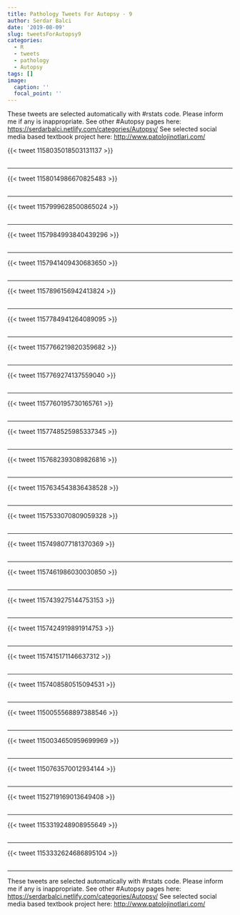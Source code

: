 ```yaml
---
title: Pathology Tweets For Autopsy - 9
author: Serdar Balci
date: '2019-08-09'
slug: tweetsForAutopsy9
categories:
  - R
  - tweets
  - pathology
  - Autopsy
tags: []
image:
  caption: ''
  focal_point: ''
---
```



These tweets are selected automatically with #rstats code. Please inform me if any is inappropriate.
See other #Autopsy pages here: https://serdarbalci.netlify.com/categories/Autopsy/ 
See selected social media based textbook project here: http://www.patolojinotlari.com/

{{< tweet 1158035018503131137 >}}
<br>
<br>
<hr>
{{< tweet 1158014986670825483 >}}
<br>
<br>
<hr>
{{< tweet 1157999628500865024 >}}
<br>
<br>
<hr>
{{< tweet 1157984993840439296 >}}
<br>
<br>
<hr>
{{< tweet 1157941409430683650 >}}
<br>
<br>
<hr>
{{< tweet 1157896156942413824 >}}
<br>
<br>
<hr>
{{< tweet 1157784941264089095 >}}
<br>
<br>
<hr>
{{< tweet 1157766219820359682 >}}
<br>
<br>
<hr>
{{< tweet 1157769274137559040 >}}
<br>
<br>
<hr>
{{< tweet 1157760195730165761 >}}
<br>
<br>
<hr>
{{< tweet 1157748525985337345 >}}
<br>
<br>
<hr>
{{< tweet 1157682393089826816 >}}
<br>
<br>
<hr>
{{< tweet 1157634543836438528 >}}
<br>
<br>
<hr>
{{< tweet 1157533070809059328 >}}
<br>
<br>
<hr>
{{< tweet 1157498077181370369 >}}
<br>
<br>
<hr>
{{< tweet 1157461986030030850 >}}
<br>
<br>
<hr>
{{< tweet 1157439275144753153 >}}
<br>
<br>
<hr>
{{< tweet 1157424919891914753 >}}
<br>
<br>
<hr>
{{< tweet 1157415171146637312 >}}
<br>
<br>
<hr>
{{< tweet 1157408580515094531 >}}
<br>
<br>
<hr>
{{< tweet 1150055568897388546 >}}
<br>
<br>
<hr>
{{< tweet 1150034650959699969 >}}
<br>
<br>
<hr>
{{< tweet 1150763570012934144 >}}
<br>
<br>
<hr>
{{< tweet 1152719169013649408 >}}
<br>
<br>
<hr>
{{< tweet 1153319248908955649 >}}
<br>
<br>
<hr>
{{< tweet 1153332624686895104 >}}
<br>
<br>
<hr>


These tweets are selected automatically with #rstats code. Please inform me if any is inappropriate.
See other #Autopsy pages here: https://serdarbalci.netlify.com/categories/Autopsy/ 
See selected social media based textbook project here: http://www.patolojinotlari.com/

